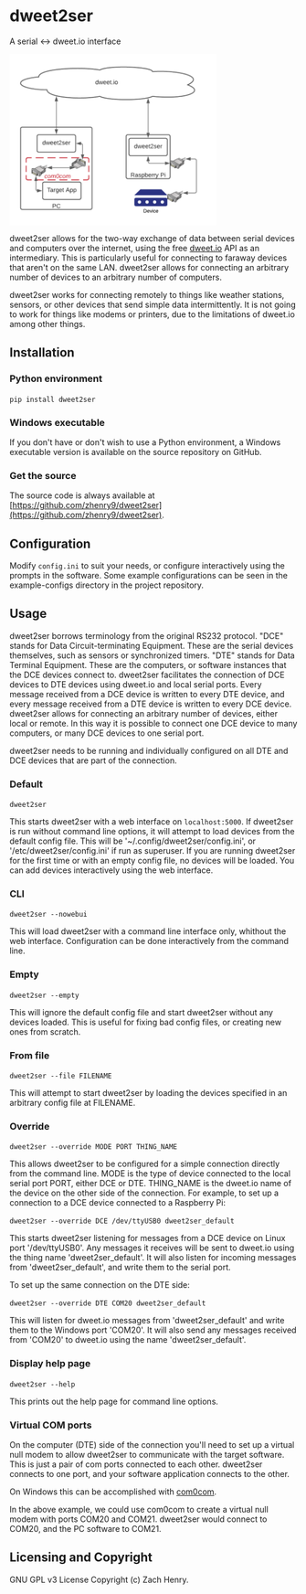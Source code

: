 # dweet2ser
A serial <-> dweet.io interface

<img src="https://github.com/zhenry9/dweet2ser/raw/main/dweet2ser-signal-flow.png" height="300" align="middle">

dweet2ser allows for the two-way exchange of data between serial devices and computers over the internet, 
using the free [dweet.io](https://dweet.io) API as an intermediary. 
This is particularly useful for connecting to faraway devices that aren't on the same LAN. 
dweet2ser allows for connecting an arbitrary number of devices to an arbitrary number of computers.

dweet2ser works for connecting remotely to things like weather stations, sensors, or other devices that send 
simple data intermittently. It is not going to work for things like modems or printers, due to the limitations of 
dweet.io among other things.

## Installation
### Python environment
  
`pip install dweet2ser`
  
### Windows executable
If you don't have or don't wish to use a Python environment, a Windows executable version is available on the source
repository on GitHub.

### Get the source
The source code is always available at [https://github.com/zhenry9/dweet2ser](https://github.com/zhenry9/dweet2ser).

## Configuration
Modify `config.ini` to suit your needs, or configure interactively using the prompts in the software. Some example
configurations can be seen in the example-configs directory in the project repository.

## Usage

dweet2ser borrows terminology from the original RS232 protocol. "DCE" stands for Data Circuit-terminating Equipment. These 
are the serial devices themselves, such as sensors or synchronized timers. "DTE" stands for Data Terminal Equipment. 
These are the computers, or software instances that the DCE devices connect to. dweet2ser facilitates the connection of 
DCE devices to DTE devices using dweet.io and local serial ports. Every message received from a DCE device is written to 
every DTE device, and every message received from a DTE device is written to every DCE device. dweet2ser allows for 
connecting an arbitrary number of devices, either local or remote. In this way it is possible to connect one DCE device 
to many computers, or many DCE devices to one serial port. 

dweet2ser needs to be running and individually configured on all DTE and DCE devices that are part of the connection.

### Default
`dweet2ser`

This starts dweet2ser with a web interface on `localhost:5000`.
If dweet2ser is run without command line options, it will attempt to load devices from the default config file. This
will be '~/.config/dweet2ser/config.ini', or '/etc/dweet2ser/config.ini' if run as superuser. 
If you are running dweet2ser for the first time or with an empty config file, no devices will be loaded. You can add
devices interactively using the web interface.

### CLI
`dweet2ser --nowebui`

This will load dweet2ser with a command line interface only, whithout the web interface. 
Configuration can be done interactively from the command line.

### Empty
`dweet2ser --empty`

This will ignore the default config file and start dweet2ser without any devices loaded. This is useful for fixing bad
config files, or creating new ones from scratch.

### From file
`dweet2ser --file FILENAME`

This will attempt to start dweet2ser by loading the devices specified in an arbitrary config file at FILENAME.

### Override
`dweet2ser --override MODE PORT THING_NAME`

This allows dweet2ser to be configured for a simple connection directly from the command line. MODE is the type of device
connected to the local serial port PORT, either DCE or DTE. THING_NAME is the dweet.io name of the device on the other
side of the connection. For example, to set up a connection to a DCE device connected to a Raspberry Pi:

```dweet2ser --override DCE /dev/ttyUSB0 dweet2ser_default```

This starts dweet2ser listening for messages from a DCE device on Linux port '/dev/ttyUSB0'. Any messages it receives will
be sent to dweet.io using the thing name 'dweet2ser_default'. It will also listen for incoming messages from 
'dweet2ser_default', and write them to the serial port.

To set up the same connection on the DTE side:

```dweet2ser --override DTE COM20 dweet2ser_default```

This will listen for dweet.io messages from 'dweet2ser_default' and write them to the Windows port 'COM20'. It will also
 send any messages received from 'COM20' to dweet.io using the name 'dweet2ser_default'.

### Display help page

`dweet2ser --help`
  
This prints out the help page for command line options.


### Virtual COM ports
On the computer (DTE) side of the connection you'll need to set up a virtual null modem to allow dweet2ser to 
communicate with the target software. This is just a pair of com ports connected to each other. dweet2ser connects to 
one port, and your software application connects to the other. 

On Windows this can be accomplished with [com0com](https://sourceforge.net/projects/com0com/).

In the above example, we could use com0com to create a virtual null modem with ports COM20 and COM21. 
dweet2ser would connect to COM20, and the PC software to COM21.

## Licensing and Copyright
GNU GPL v3 License
Copyright (c) Zach Henry.
